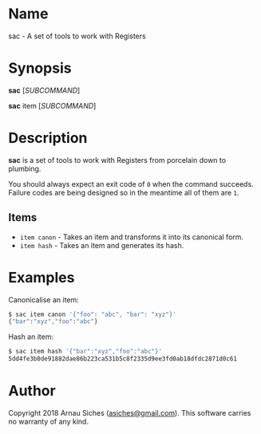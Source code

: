 # Name

sac - A set of tools to work with Registers

# Synopsis

**sac** [*SUBCOMMAND*]

**sac** item [*SUBCOMMAND*]

# Description

**sac** is a set of tools to work with Registers from porcelain down to plumbing.

You should always expect an exit code of `0` when the command succeeds.
Failure codes are being designed so in the meantime all of them are `1`.

## Items

* `item canon` - Takes an item and transforms it into its canonical form.
* `item hash` - Takes an item and generates its hash.

# Examples

Canonicalise an item:

```sh
$ sac item canon '{"foo": "abc", "bar": "xyz"}'
{"bar":"xyz","foo":"abc"}
```

Hash an item:

```sh
$ sac item hash '{"bar":"xyz","foo":"abc"}'
5dd4fe3b0de91882dae86b223ca531b5c8f2335d9ee3fd0ab18dfdc2871d0c61
```

# Author

Copyright 2018 Arnau Siches (asiches@gmail.com). This software carries no
warranty of any kind.
